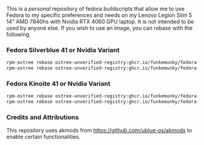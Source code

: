 This is a *personal* repository of fedora buildscripts that allow me to use Fedora
to my specific preferences and needs on my Lenovo Legion Slim 5 14" AMD 7840hs with Nvidia RTX 4060 GPU laptop. It is not intended to be used by anyone else. If you wish to use an image, you can rebase with the following.

### Fedora Silverblue 41 or Nvidia Variant
```bash
rpm-ostree rebase ostree-unverified-registry:ghcr.io/funkemunky/fedora-images/fedora-silverblue:41
rpm-ostree rebase ostree-unverified-registry:ghcr.io/funkemunky/fedora-images/fedora-silverblue:41-nvidia
```

### Fedora Kinoite 41 or Nvidia Variant
```bash
rpm-ostree rebase ostree-unverified-registry:ghcr.io/funkemunky/fedora-images/fedora-kinoite:41
rpm-ostree rebase ostree-unverified-registry:ghcr.io/funkemunky/fedora-images/fedora-kinoite:41-nvidia
```

### Credits and Attributions
This repository uses akmods from https://github.com/ublue-os/akmods to enable certain functionalities.
